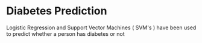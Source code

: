 # Diabetes Prediction
Logistic Regression and Support Vector Machines ( SVM's ) have been used to predict whether a person has diabetes or not
